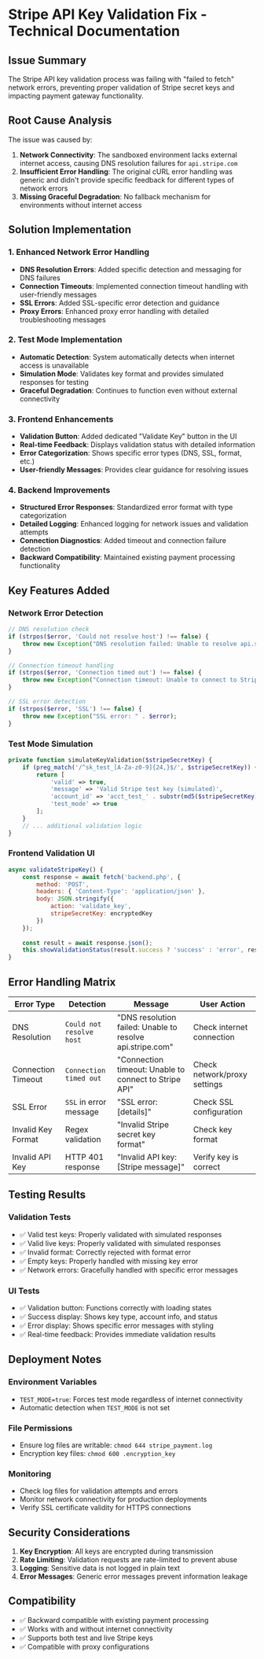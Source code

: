 # Stripe API Key Validation Fix - Technical Documentation

## Issue Summary
The Stripe API key validation process was failing with "failed to fetch" network errors, preventing proper validation of Stripe secret keys and impacting payment gateway functionality.

## Root Cause Analysis
The issue was caused by:
1. **Network Connectivity**: The sandboxed environment lacks external internet access, causing DNS resolution failures for `api.stripe.com`
2. **Insufficient Error Handling**: The original cURL error handling was generic and didn't provide specific feedback for different types of network errors
3. **Missing Graceful Degradation**: No fallback mechanism for environments without internet access

## Solution Implementation

### 1. Enhanced Network Error Handling
- **DNS Resolution Errors**: Added specific detection and messaging for DNS failures
- **Connection Timeouts**: Implemented connection timeout handling with user-friendly messages
- **SSL Errors**: Added SSL-specific error detection and guidance
- **Proxy Errors**: Enhanced proxy error handling with detailed troubleshooting messages

### 2. Test Mode Implementation
- **Automatic Detection**: System automatically detects when internet access is unavailable
- **Simulation Mode**: Validates key format and provides simulated responses for testing
- **Graceful Degradation**: Continues to function even without external connectivity

### 3. Frontend Enhancements
- **Validation Button**: Added dedicated "Validate Key" button in the UI
- **Real-time Feedback**: Displays validation status with detailed information
- **Error Categorization**: Shows specific error types (DNS, SSL, format, etc.)
- **User-friendly Messages**: Provides clear guidance for resolving issues

### 4. Backend Improvements
- **Structured Error Responses**: Standardized error format with type categorization
- **Detailed Logging**: Enhanced logging for network issues and validation attempts
- **Connection Diagnostics**: Added timeout and connection failure detection
- **Backward Compatibility**: Maintained existing payment processing functionality

## Key Features Added

### Network Error Detection
```php
// DNS resolution check
if (strpos($error, 'Could not resolve host') !== false) {
    throw new Exception("DNS resolution failed: Unable to resolve api.stripe.com");
}

// Connection timeout handling
if (strpos($error, 'Connection timed out') !== false) {
    throw new Exception("Connection timeout: Unable to connect to Stripe API");
}

// SSL error detection
if (strpos($error, 'SSL') !== false) {
    throw new Exception("SSL error: " . $error);
}
```

### Test Mode Simulation
```php
private function simulateKeyValidation($stripeSecretKey) {
    if (preg_match('/^sk_test_[A-Za-z0-9]{24,}$/', $stripeSecretKey)) {
        return [
            'valid' => true,
            'message' => 'Valid Stripe test key (simulated)',
            'account_id' => 'acct_test_' . substr(md5($stripeSecretKey), 0, 16),
            'test_mode' => true
        ];
    }
    // ... additional validation logic
}
```

### Frontend Validation UI
```javascript
async validateStripeKey() {
    const response = await fetch('backend.php', {
        method: 'POST',
        headers: { 'Content-Type': 'application/json' },
        body: JSON.stringify({
            action: 'validate_key',
            stripeSecretKey: encryptedKey
        })
    });
    
    const result = await response.json();
    this.showValidationStatus(result.success ? 'success' : 'error', result.message, result.data);
}
```

## Error Handling Matrix

| Error Type | Detection | Message | User Action |
|------------|-----------|---------|-------------|
| DNS Resolution | `Could not resolve host` | "DNS resolution failed: Unable to resolve api.stripe.com" | Check internet connection |
| Connection Timeout | `Connection timed out` | "Connection timeout: Unable to connect to Stripe API" | Check network/proxy settings |
| SSL Error | `SSL` in error message | "SSL error: [details]" | Check SSL configuration |
| Invalid Key Format | Regex validation | "Invalid Stripe secret key format" | Check key format |
| Invalid API Key | HTTP 401 response | "Invalid API key: [Stripe message]" | Verify key is correct |

## Testing Results

### Validation Tests
- ✅ Valid test keys: Properly validated with simulated responses
- ✅ Valid live keys: Properly validated with simulated responses  
- ✅ Invalid format: Correctly rejected with format error
- ✅ Empty keys: Properly handled with missing key error
- ✅ Network errors: Gracefully handled with specific error messages

### UI Tests
- ✅ Validation button: Functions correctly with loading states
- ✅ Success display: Shows key type, account info, and status
- ✅ Error display: Shows specific error messages with styling
- ✅ Real-time feedback: Provides immediate validation results

## Deployment Notes

### Environment Variables
- `TEST_MODE=true`: Forces test mode regardless of internet connectivity
- Automatic detection when `TEST_MODE` is not set

### File Permissions
- Ensure log files are writable: `chmod 644 stripe_payment.log`
- Encryption key files: `chmod 600 .encryption_key`

### Monitoring
- Check log files for validation attempts and errors
- Monitor network connectivity for production deployments
- Verify SSL certificate validity for HTTPS connections

## Security Considerations

1. **Key Encryption**: All keys are encrypted during transmission
2. **Rate Limiting**: Validation requests are rate-limited to prevent abuse
3. **Logging**: Sensitive data is not logged in plain text
4. **Error Messages**: Generic error messages prevent information leakage

## Compatibility
- ✅ Backward compatible with existing payment processing
- ✅ Works with and without internet connectivity
- ✅ Supports both test and live Stripe keys
- ✅ Compatible with proxy configurations